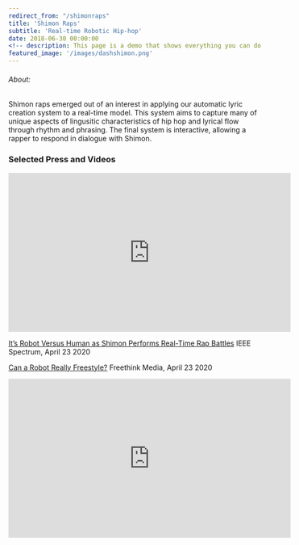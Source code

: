 ```yaml
---
redirect_from: "/shimonraps"
title: 'Shimon Raps'
subtitle: 'Real-time Robotic Hip-hop'
date: 2018-06-30 00:00:00
<!-- description: This page is a demo that shows everything you can do inside portfolio and blog posts. -->
featured_image: '/images/dashshimon.png'
---
```


<!-- ![](/images/dashshimon.png) -->
###### About:
Shimon raps emerged out of an interest in applying our automatic lyric creation system to a real-time model. This system aims to capture many of unique aspects of lingusitic characteristics of hip hop and lyrical flow through rhythm and phrasing. The final system is interactive, allowing a rapper to respond in dialogue with Shimon.  


### Selected Press and Videos

<iframe width="560" height="315" src="https://www.youtube.com/embed/zPvVpG-aCNg" frameborder="0" allow="accelerometer; autoplay; encrypted-media; gyroscope; picture-in-picture" allowfullscreen></iframe>

[It’s Robot Versus Human as Shimon Performs Real-Time Rap Battles](https://spectrum.ieee.org/automaton/robotics/robotics-software/robot-versus-human-shimon-real-time-rap-battles) IEEE Spectrum, April 23 2020


[Can a Robot Really Freestyle?](https://www.freethink.com/videos/robot-music) Freethink Media, April 23 2020

<iframe width="560" height="315" src="https://www.youtube.com/embed/cdbH0Wg1T2c" frameborder="0" allow="accelerometer; autoplay; encrypted-media; gyroscope; picture-in-picture" allowfullscreen></iframe>
<!--

SPOTIFY ShimonSings
PADLET -->
Rapping featured on the tracks, Biological inclusion, Children of Two and Do You Hear.
<center>
<iframe src="https://open.spotify.com/embed/album/49mqgxoLXFGP5NnBB5PQAU" width="300" height="380" frameborder="0" allowtransparency="true" allow="encrypted-media"></iframe></center>

### Publications
Shimon the Rapper:A Real-Time System for Human-Robot Interactive Rap Battles

International Conference on Computational Creativity, ICCC’2020 (September)

Richard Savery, Lisa Zahray, Gil Weinberg

*Abstract:*
We present a system for real-time lyrical improvisation between a human and a robot in the style of hip hop. Our system takes vocal input from a human rapper, analyzes the semantic meaning, and generates a response that is rapped back by a robot over a musical groove. Previous work with real-time interactive music systems has largely focused on instrumental output, and vocal interactions with robots have been explored, but not in a musical context. Our generative system includes custom methods for censorship, voice, rhythm, and a novel deep learning pipeline based on phoneme embeddings. The rap performances are accompanied by synchronized robotic gestures and mouth movements. Key technical challenges that were overcome in the system are performing with low-latency, dataset censorship, and rhyming.
We evaluated several aspects of the system through a survey of videos and sample text output. Analysis of comments showed the overall perception of the system was positive. The model trained on our hip hop dataset was rated significantly higher than our metal dataset in coherence, rhyme quality, and enjoyment. Participants preferred outputs generated by a given input phrase over outputs generated from unknown keywords, indicating that the system successfully relates its output to its input.

[All videos used in the study can be viewed here.](https://www.youtube.com/embed/videoseries?list=PLHk87_ciIAPmiQWElFZNLGJMtxoJAjjFb)
